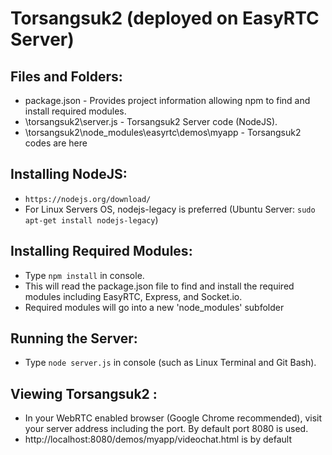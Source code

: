 Torsangsuk2 (deployed on EasyRTC Server) 
======================

Files and Folders:
------------------

 - package.json - Provides project information allowing npm to find and install required modules.
 - \torsangsuk2\server.js - Torsangsuk2 Server code (NodeJS).
 - \torsangsuk2\node_modules\easyrtc\demos\myapp -  Torsangsuk2 codes are here

Installing NodeJS:
----------------------------

 - `https://nodejs.org/download/` 
 - For Linux Servers OS, nodejs-legacy is preferred (Ubuntu Server: `sudo apt-get install nodejs-legacy`)

 
Installing Required Modules:
----------------------------

 - Type `npm install` in console.
 - This will read the package.json file to find and install the required modules including EasyRTC, Express, and Socket.io.
 - Required modules will go into a new 'node_modules' subfolder


Running the Server:
-------------------

 - Type `node server.js` in console (such as Linux Terminal and Git Bash).


Viewing Torsangsuk2 :
---------------------

 - In your WebRTC enabled browser (Google Chrome recommended), visit your server address including the port. By default port 8080 is used.
 - http://localhost:8080/demos/myapp/videochat.html is by default
